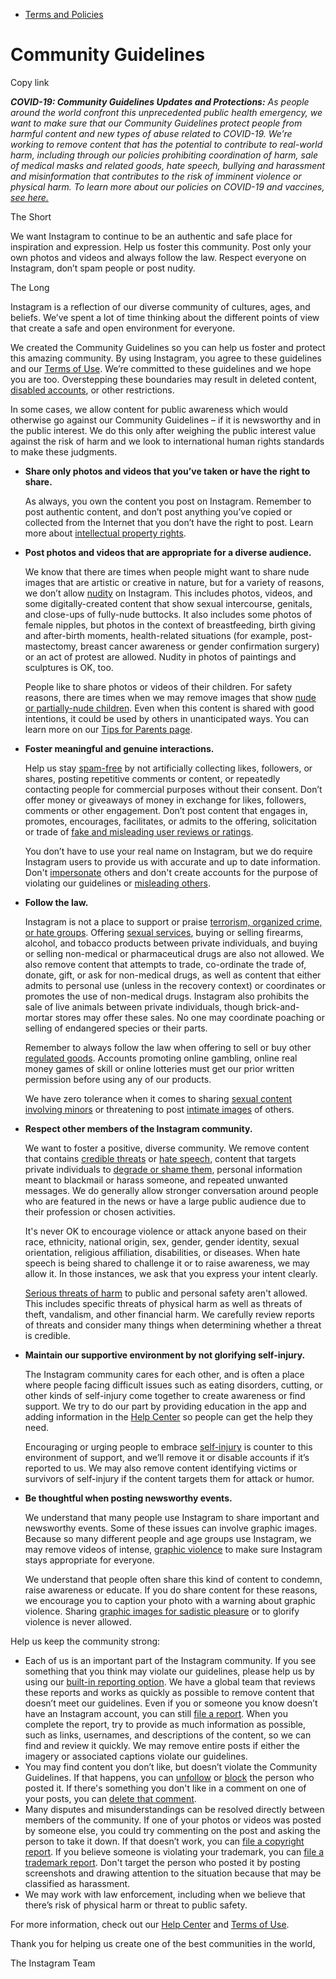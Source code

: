 *   [Terms and Policies](https://help.instagram.com/1417489251945243/?helpref=breadcrumb)

Community Guidelines
====================

Copy link

_**COVID-19: Community Guidelines Updates and Protections:** As people around the world confront this unprecedented public health emergency, we want to make sure that our Community Guidelines protect people from harmful content and new types of abuse related to COVID-19. We’re working to remove content that has the potential to contribute to real-world harm, including through our policies prohibiting coordination of harm, sale of medical masks and related goods, hate speech, bullying and harassment and misinformation that contributes to the risk of imminent violence or physical harm. To learn more about our policies on COVID-19 and vaccines, [see here.](https://help.instagram.com/697825587576762?helpref=faq_content)_

The Short

We want Instagram to continue to be an authentic and safe place for inspiration and expression. Help us foster this community. Post only your own photos and videos and always follow the law. Respect everyone on Instagram, don’t spam people or post nudity.

The Long

Instagram is a reflection of our diverse community of cultures, ages, and beliefs. We’ve spent a lot of time thinking about the different points of view that create a safe and open environment for everyone.

We created the Community Guidelines so you can help us foster and protect this amazing community. By using Instagram, you agree to these guidelines and our [Terms of Use](https://www.instagram.com/legal/terms). We’re committed to these guidelines and we hope you are too. Overstepping these boundaries may result in deleted content, [disabled accounts](https://help.instagram.com/366993040048856?helpref=faq_content), or other restrictions.

In some cases, we allow content for public awareness which would otherwise go against our Community Guidelines – if it is newsworthy and in the public interest. We do this only after weighing the public interest value against the risk of harm and we look to international human rights standards to make these judgments.

*   **Share only photos and videos that you’ve taken or have the right to share.**
    
    As always, you own the content you post on Instagram. Remember to post authentic content, and don’t post anything you’ve copied or collected from the Internet that you don’t have the right to post. Learn more about [intellectual property rights](https://help.instagram.com/126382350847838?helpref=faq_content).
    
*   **Post photos and videos that are appropriate for a diverse audience.**
    
    We know that there are times when people might want to share nude images that are artistic or creative in nature, but for a variety of reasons, we don’t allow [nudity](https://l.instagram.com/?u=https%3A%2F%2Fwww.facebook.com%2Fcommunitystandards%2Fadult_nudity_sexual_activity&e=AT0YtZG-rJS-gywWASHtHSPuer-JYNK8S97uzuHOR_XNFwzC7xcNxe8t7kTHW1qBhLHzEfFXIrr31iPM4_vtkHShNfGoEIPPZ77v6TZyaIILKxNQFDYyHwmegKXUS1-mS__zHGvpxVXWtTnT1CXhXw) on Instagram. This includes photos, videos, and some digitally-created content that show sexual intercourse, genitals, and close-ups of fully-nude buttocks. It also includes some photos of female nipples, but photos in the context of breastfeeding, birth giving and after-birth moments, health-related situations (for example, post-mastectomy, breast cancer awareness or gender confirmation surgery) or an act of protest are allowed. Nudity in photos of paintings and sculptures is OK, too.
    
    People like to share photos or videos of their children. For safety reasons, there are times when we may remove images that show [nude or partially-nude children](https://l.instagram.com/?u=https%3A%2F%2Fwww.facebook.com%2Fcommunitystandards%2Fchild_nudity_sexual_exploitation&e=AT0YtZG-rJS-gywWASHtHSPuer-JYNK8S97uzuHOR_XNFwzC7xcNxe8t7kTHW1qBhLHzEfFXIrr31iPM4_vtkHShNfGoEIPPZ77v6TZyaIILKxNQFDYyHwmegKXUS1-mS__zHGvpxVXWtTnT1CXhXw). Even when this content is shared with good intentions, it could be used by others in unanticipated ways. You can learn more on our [Tips for Parents page](https://help.instagram.com/154475974694511/?helpref=faq_content).
    
*   **Foster meaningful and genuine interactions.**
    
    Help us stay [spam-free](https://l.instagram.com/?u=https%3A%2F%2Fwww.facebook.com%2Fcommunitystandards%2Fspam&e=AT0YtZG-rJS-gywWASHtHSPuer-JYNK8S97uzuHOR_XNFwzC7xcNxe8t7kTHW1qBhLHzEfFXIrr31iPM4_vtkHShNfGoEIPPZ77v6TZyaIILKxNQFDYyHwmegKXUS1-mS__zHGvpxVXWtTnT1CXhXw) by not artificially collecting likes, followers, or shares, posting repetitive comments or content, or repeatedly contacting people for commercial purposes without their consent. Don’t offer money or giveaways of money in exchange for likes, followers, comments or other engagement. Don’t post content that engages in, promotes, encourages, facilitates, or admits to the offering, solicitation or trade of [fake and misleading user reviews or ratings](https://l.instagram.com/?u=https%3A%2F%2Fwww.facebook.com%2Fcommunitystandards%2Ffraud_deception&e=AT0YtZG-rJS-gywWASHtHSPuer-JYNK8S97uzuHOR_XNFwzC7xcNxe8t7kTHW1qBhLHzEfFXIrr31iPM4_vtkHShNfGoEIPPZ77v6TZyaIILKxNQFDYyHwmegKXUS1-mS__zHGvpxVXWtTnT1CXhXw).
    
    You don’t have to use your real name on Instagram, but we do require Instagram users to provide us with accurate and up to date information. Don't [impersonate](https://l.instagram.com/?u=https%3A%2F%2Fwww.facebook.com%2Fcommunitystandards%2Fmisrepresentation&e=AT0YtZG-rJS-gywWASHtHSPuer-JYNK8S97uzuHOR_XNFwzC7xcNxe8t7kTHW1qBhLHzEfFXIrr31iPM4_vtkHShNfGoEIPPZ77v6TZyaIILKxNQFDYyHwmegKXUS1-mS__zHGvpxVXWtTnT1CXhXw) others and don't create accounts for the purpose of violating our guidelines or [misleading others](https://l.instagram.com/?u=https%3A%2F%2Ftransparency.fb.com%2Fpolicies%2Fcommunity-standards%2Finauthentic-behavior%2F&e=AT0YtZG-rJS-gywWASHtHSPuer-JYNK8S97uzuHOR_XNFwzC7xcNxe8t7kTHW1qBhLHzEfFXIrr31iPM4_vtkHShNfGoEIPPZ77v6TZyaIILKxNQFDYyHwmegKXUS1-mS__zHGvpxVXWtTnT1CXhXw).
    
*   **Follow the law.**
    
    Instagram is not a place to support or praise [terrorism, organized crime, or hate groups](https://l.instagram.com/?u=https%3A%2F%2Fwww.facebook.com%2Fcommunitystandards%2Fdangerous_individuals_organizations&e=AT0YtZG-rJS-gywWASHtHSPuer-JYNK8S97uzuHOR_XNFwzC7xcNxe8t7kTHW1qBhLHzEfFXIrr31iPM4_vtkHShNfGoEIPPZ77v6TZyaIILKxNQFDYyHwmegKXUS1-mS__zHGvpxVXWtTnT1CXhXw). Offering [sexual services](https://l.instagram.com/?u=https%3A%2F%2Fwww.facebook.com%2Fcommunitystandards%2Fsexual_solicitation&e=AT0YtZG-rJS-gywWASHtHSPuer-JYNK8S97uzuHOR_XNFwzC7xcNxe8t7kTHW1qBhLHzEfFXIrr31iPM4_vtkHShNfGoEIPPZ77v6TZyaIILKxNQFDYyHwmegKXUS1-mS__zHGvpxVXWtTnT1CXhXw), buying or selling firearms, alcohol, and tobacco products between private individuals, and buying or selling non-medical or pharmaceutical drugs are also not allowed. We also remove content that attempts to trade, co-ordinate the trade of, donate, gift, or ask for non-medical drugs, as well as content that either admits to personal use (unless in the recovery context) or coordinates or promotes the use of non-medical drugs. Instagram also prohibits the sale of live animals between private individuals, though brick-and-mortar stores may offer these sales. No one may coordinate poaching or selling of endangered species or their parts.
    
    Remember to always follow the law when offering to sell or buy other [regulated goods](https://l.instagram.com/?u=https%3A%2F%2Fwww.facebook.com%2Fcommunitystandards%2Fregulated_goods&e=AT0YtZG-rJS-gywWASHtHSPuer-JYNK8S97uzuHOR_XNFwzC7xcNxe8t7kTHW1qBhLHzEfFXIrr31iPM4_vtkHShNfGoEIPPZ77v6TZyaIILKxNQFDYyHwmegKXUS1-mS__zHGvpxVXWtTnT1CXhXw). Accounts promoting online gambling, online real money games of skill or online lotteries must get our prior written permission before using any of our products.
    
    We have zero tolerance when it comes to sharing [sexual content involving minors](https://l.instagram.com/?u=https%3A%2F%2Fwww.facebook.com%2Fcommunitystandards%2Fchild_nudity_sexual_exploitation&e=AT0YtZG-rJS-gywWASHtHSPuer-JYNK8S97uzuHOR_XNFwzC7xcNxe8t7kTHW1qBhLHzEfFXIrr31iPM4_vtkHShNfGoEIPPZ77v6TZyaIILKxNQFDYyHwmegKXUS1-mS__zHGvpxVXWtTnT1CXhXw) or threatening to post [intimate images](https://l.instagram.com/?u=https%3A%2F%2Fwww.facebook.com%2Fcommunitystandards%2Fsexual_exploitation_adults&e=AT0YtZG-rJS-gywWASHtHSPuer-JYNK8S97uzuHOR_XNFwzC7xcNxe8t7kTHW1qBhLHzEfFXIrr31iPM4_vtkHShNfGoEIPPZ77v6TZyaIILKxNQFDYyHwmegKXUS1-mS__zHGvpxVXWtTnT1CXhXw) of others.
    
*   **Respect other members of the Instagram community.**
    
    We want to foster a positive, diverse community. We remove content that contains [credible threats](https://l.instagram.com/?u=https%3A%2F%2Fwww.facebook.com%2Fcommunitystandards%2Fcredible_violence&e=AT0YtZG-rJS-gywWASHtHSPuer-JYNK8S97uzuHOR_XNFwzC7xcNxe8t7kTHW1qBhLHzEfFXIrr31iPM4_vtkHShNfGoEIPPZ77v6TZyaIILKxNQFDYyHwmegKXUS1-mS__zHGvpxVXWtTnT1CXhXw) or [hate speech](https://l.instagram.com/?u=https%3A%2F%2Fwww.facebook.com%2Fcommunitystandards%2Fhate_speech&e=AT0YtZG-rJS-gywWASHtHSPuer-JYNK8S97uzuHOR_XNFwzC7xcNxe8t7kTHW1qBhLHzEfFXIrr31iPM4_vtkHShNfGoEIPPZ77v6TZyaIILKxNQFDYyHwmegKXUS1-mS__zHGvpxVXWtTnT1CXhXw), content that targets private individuals to [degrade or shame them](https://l.instagram.com/?u=https%3A%2F%2Fwww.facebook.com%2Fcommunitystandards%2Fbullying&e=AT0YtZG-rJS-gywWASHtHSPuer-JYNK8S97uzuHOR_XNFwzC7xcNxe8t7kTHW1qBhLHzEfFXIrr31iPM4_vtkHShNfGoEIPPZ77v6TZyaIILKxNQFDYyHwmegKXUS1-mS__zHGvpxVXWtTnT1CXhXw), personal information meant to blackmail or harass someone, and repeated unwanted messages. We do generally allow stronger conversation around people who are featured in the news or have a large public audience due to their profession or chosen activities.
    
    It's never OK to encourage violence or attack anyone based on their race, ethnicity, national origin, sex, gender, gender identity, sexual orientation, religious affiliation, disabilities, or diseases. When hate speech is being shared to challenge it or to raise awareness, we may allow it. In those instances, we ask that you express your intent clearly.
    
    [Serious threats of harm](https://l.instagram.com/?u=https%3A%2F%2Fwww.facebook.com%2Fcommunitystandards%2Fcredible_violence&e=AT0YtZG-rJS-gywWASHtHSPuer-JYNK8S97uzuHOR_XNFwzC7xcNxe8t7kTHW1qBhLHzEfFXIrr31iPM4_vtkHShNfGoEIPPZ77v6TZyaIILKxNQFDYyHwmegKXUS1-mS__zHGvpxVXWtTnT1CXhXw) to public and personal safety aren't allowed. This includes specific threats of physical harm as well as threats of theft, vandalism, and other financial harm. We carefully review reports of threats and consider many things when determining whether a threat is credible.
    
*   **Maintain our supportive environment by not glorifying self-injury.**
    
    The Instagram community cares for each other, and is often a place where people facing difficult issues such as eating disorders, cutting, or other kinds of self-injury come together to create awareness or find support. We try to do our part by providing education in the app and adding information in the [Help Center](https://help.instagram.com/) so people can get the help they need.
    
    Encouraging or urging people to embrace [self-injury](https://l.instagram.com/?u=https%3A%2F%2Fwww.facebook.com%2Fcommunitystandards%2Fsuicide_self_injury_violence&e=AT0YtZG-rJS-gywWASHtHSPuer-JYNK8S97uzuHOR_XNFwzC7xcNxe8t7kTHW1qBhLHzEfFXIrr31iPM4_vtkHShNfGoEIPPZ77v6TZyaIILKxNQFDYyHwmegKXUS1-mS__zHGvpxVXWtTnT1CXhXw) is counter to this environment of support, and we’ll remove it or disable accounts if it’s reported to us. We may also remove content identifying victims or survivors of self-injury if the content targets them for attack or humor.
    
*   **Be thoughtful when posting newsworthy events.**
    
    We understand that many people use Instagram to share important and newsworthy events. Some of these issues can involve graphic images. Because so many different people and age groups use Instagram, we may remove videos of intense, [graphic violence](https://l.instagram.com/?u=https%3A%2F%2Fwww.facebook.com%2Fcommunitystandards%2Fgraphic_violence&e=AT0YtZG-rJS-gywWASHtHSPuer-JYNK8S97uzuHOR_XNFwzC7xcNxe8t7kTHW1qBhLHzEfFXIrr31iPM4_vtkHShNfGoEIPPZ77v6TZyaIILKxNQFDYyHwmegKXUS1-mS__zHGvpxVXWtTnT1CXhXw) to make sure Instagram stays appropriate for everyone.
    
    We understand that people often share this kind of content to condemn, raise awareness or educate. If you do share content for these reasons, we encourage you to caption your photo with a warning about graphic violence. Sharing [graphic images for sadistic pleasure](https://l.instagram.com/?u=https%3A%2F%2Fwww.facebook.com%2Fcommunitystandards%2Fcruel_insensitive&e=AT0YtZG-rJS-gywWASHtHSPuer-JYNK8S97uzuHOR_XNFwzC7xcNxe8t7kTHW1qBhLHzEfFXIrr31iPM4_vtkHShNfGoEIPPZ77v6TZyaIILKxNQFDYyHwmegKXUS1-mS__zHGvpxVXWtTnT1CXhXw) or to glorify violence is never allowed.
    

Help us keep the community strong:

*   Each of us is an important part of the Instagram community. If you see something that you think may violate our guidelines, please help us by using our [built-in reporting option](https://help.instagram.com/165828726894770?helpref=faq_content). We have a global team that reviews these reports and works as quickly as possible to remove content that doesn’t meet our guidelines. Even if you or someone you know doesn’t have an Instagram account, you can still [file a report](https://help.instagram.com/contact/383679321740945). When you complete the report, try to provide as much information as possible, such as links, usernames, and descriptions of the content, so we can find and review it quickly. We may remove entire posts if either the imagery or associated captions violate our guidelines.
*   You may find content you don’t like, but doesn’t violate the Community Guidelines. If that happens, you can [unfollow](https://help.instagram.com/286340048138725?helpref=faq_content) or [block](https://help.instagram.com/426700567389543/?helpref=faq_content) the person who posted it. If there's something you don't like in a comment on one of your posts, you can [delete that comment](https://help.instagram.com/289098941190483?helpref=faq_content).
*   Many disputes and misunderstandings can be resolved directly between members of the community. If one of your photos or videos was posted by someone else, you could try commenting on the post and asking the person to take it down. If that doesn’t work, you can [file a copyright report](https://help.instagram.com/126382350847838?helpref=faq_content). If you believe someone is violating your trademark, you can [file a trademark report](https://help.instagram.com/222826637847963?helpref=faq_content). Don't target the person who posted it by posting screenshots and drawing attention to the situation because that may be classified as harassment.
*   We may work with law enforcement, including when we believe that there’s risk of physical harm or threat to public safety.

For more information, check out our [Help Center](https://help.instagram.com/) and [Terms of Use](https://l.instagram.com/?u=http%3A%2F%2Finstagram.com%2Flegal%2Fterms%2F%23&e=AT0YtZG-rJS-gywWASHtHSPuer-JYNK8S97uzuHOR_XNFwzC7xcNxe8t7kTHW1qBhLHzEfFXIrr31iPM4_vtkHShNfGoEIPPZ77v6TZyaIILKxNQFDYyHwmegKXUS1-mS__zHGvpxVXWtTnT1CXhXw).

Thank you for helping us create one of the best communities in the world,

The Instagram Team